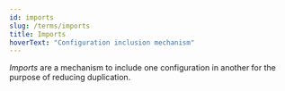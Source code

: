 ```yaml
---
id: imports
slug: /terms/imports
title: Imports
hoverText: "Configuration inclusion mechanism"
---
```

*Imports* are a mechanism to include one configuration in another for the purpose of reducing duplication.
